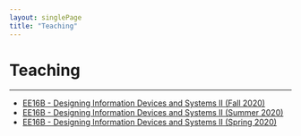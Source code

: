 ```yaml
---
layout: singlePage
title: "Teaching"
---
```


# Teaching

---

- [EE16B - Designing Information Devices and Systems II (Fall 2020)](16b-fa20)
- [EE16B - Designing Information Devices and Systems II (Summer 2020)](16b-su20)
- [EE16B - Designing Information Devices and Systems II (Spring 2020)](16b-sp20)
